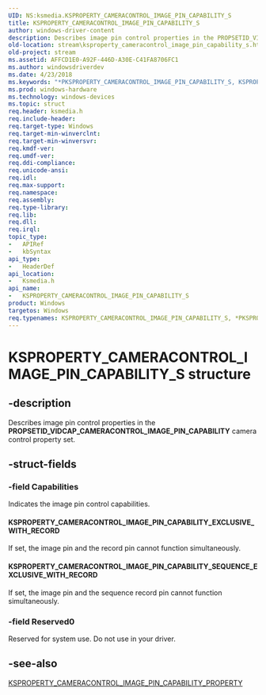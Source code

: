 ```yaml
---
UID: NS:ksmedia.KSPROPERTY_CAMERACONTROL_IMAGE_PIN_CAPABILITY_S
title: KSPROPERTY_CAMERACONTROL_IMAGE_PIN_CAPABILITY_S
author: windows-driver-content
description: Describes image pin control properties in the PROPSETID_VIDCAP_CAMERACONTROL_IMAGE_PIN_CAPABILITY camera control property set.
old-location: stream\ksproperty_cameracontrol_image_pin_capability_s.htm
old-project: stream
ms.assetid: AFFCD1E0-A92F-446D-A30E-C41FA8706FC1
ms.author: windowsdriverdev
ms.date: 4/23/2018
ms.keywords: "*PKSPROPERTY_CAMERACONTROL_IMAGE_PIN_CAPABILITY_S, KSPROPERTY_CAMERACONTROL_IMAGE_PIN_CAPABILITY_EXCLUSIVE_WITH_RECORD, KSPROPERTY_CAMERACONTROL_IMAGE_PIN_CAPABILITY_S, KSPROPERTY_CAMERACONTROL_IMAGE_PIN_CAPABILITY_S structure [Streaming Media Devices], KSPROPERTY_CAMERACONTROL_IMAGE_PIN_CAPABILITY_SEQUENCE_EXCLUSIVE_WITH_RECORD, PKSPROPERTY_CAMERACONTROL_IMAGE_PIN_CAPABILITY_S, PKSPROPERTY_CAMERACONTROL_IMAGE_PIN_CAPABILITY_S structure pointer [Streaming Media Devices], ksmedia/KSPROPERTY_CAMERACONTROL_IMAGE_PIN_CAPABILITY_S, ksmedia/PKSPROPERTY_CAMERACONTROL_IMAGE_PIN_CAPABILITY_S, stream.ksproperty_cameracontrol_image_pin_capability_s"
ms.prod: windows-hardware
ms.technology: windows-devices
ms.topic: struct
req.header: ksmedia.h
req.include-header: 
req.target-type: Windows
req.target-min-winverclnt: 
req.target-min-winversvr: 
req.kmdf-ver: 
req.umdf-ver: 
req.ddi-compliance: 
req.unicode-ansi: 
req.idl: 
req.max-support: 
req.namespace: 
req.assembly: 
req.type-library: 
req.lib: 
req.dll: 
req.irql: 
topic_type:
-	APIRef
-	kbSyntax
api_type:
-	HeaderDef
api_location:
-	Ksmedia.h
api_name:
-	KSPROPERTY_CAMERACONTROL_IMAGE_PIN_CAPABILITY_S
product: Windows
targetos: Windows
req.typenames: KSPROPERTY_CAMERACONTROL_IMAGE_PIN_CAPABILITY_S, *PKSPROPERTY_CAMERACONTROL_IMAGE_PIN_CAPABILITY_S
---
```


# KSPROPERTY_CAMERACONTROL_IMAGE_PIN_CAPABILITY_S structure


## -description


Describes image pin control properties in the <b>PROPSETID_VIDCAP_CAMERACONTROL_IMAGE_PIN_CAPABILITY</b> camera control property set.


## -struct-fields




### -field Capabilities

Indicates the image pin control capabilities.



#### KSPROPERTY_CAMERACONTROL_IMAGE_PIN_CAPABILITY_EXCLUSIVE_WITH_RECORD

If set, the image pin and the record pin cannot function simultaneously.



#### KSPROPERTY_CAMERACONTROL_IMAGE_PIN_CAPABILITY_SEQUENCE_EXCLUSIVE_WITH_RECORD

If set, the image pin and the sequence record pin cannot function simultaneously.


### -field Reserved0

Reserved for system use. Do not use in your driver.


## -see-also




<a href="https://msdn.microsoft.com/library/windows/hardware/jj553706">KSPROPERTY_CAMERACONTROL_IMAGE_PIN_CAPABILITY_PROPERTY</a>
 

 

